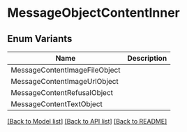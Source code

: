 # MessageObjectContentInner

## Enum Variants

| Name | Description |
|---- | -----|
| MessageContentImageFileObject |  |
| MessageContentImageUrlObject |  |
| MessageContentRefusalObject |  |
| MessageContentTextObject |  |

[[Back to Model list]](../README.md#documentation-for-models) [[Back to API list]](../README.md#documentation-for-api-endpoints) [[Back to README]](../README.md)


